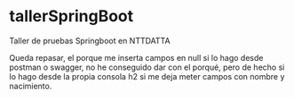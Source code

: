 # tallerSpringBoot
Taller de pruebas Springboot en NTTDATTA

Queda repasar, el porque me inserta campos en null si lo hago desde postman o swagger, no he conseguido dar con el porqué, pero de hecho si lo hago desde la propia consola h2
si me deja meter campos con nombre y nacimiento.
